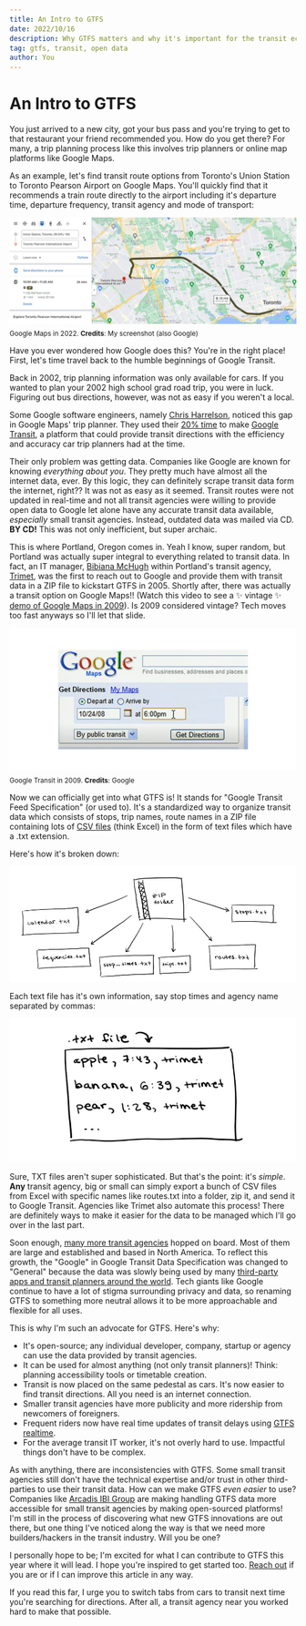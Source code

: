 ```yaml
---
title: An Intro to GTFS
date: 2022/10/16
description: Why GTFS matters and why it's important for the transit ecosystem
tag: gtfs, transit, open data
author: You
---
```


# An Intro to GTFS

You just arrived to a new city, got your bus pass and you're trying to get to that restaurant your friend recommended you. How do you get there? For many, a trip planning process like this involves trip planners or online map platforms like Google Maps.

As an example, let's find transit route options from Toronto's Union Station to Toronto Pearson Airport on Google Maps. You'll quickly find that it recommends a train route directly to the airport including it's departure time, departure frequency, transit agency and mode of transport:

![google-maps](../../public/images/google-maps.jpg)
<sub>Google Maps in 2022. **Credits**: My screenshot (also Google)</sub>

Have you ever wondered how Google does this? You're in the right place! First, let's time travel back to the humble beginnings of Google Transit.

Back in 2002, trip planning information was only available for cars. If you wanted to plan your 2002 high school grad road trip, you were in luck. Figuring out bus directions, however, was not as easy if you weren't a local.

Some Google software engineers, namely [Chris Harrelson](https://twitter.com/chrishtr?lang=en), noticed this gap in Google Maps' trip planner. They used their [20% time](https://www.cnbc.com/2021/12/16/google-20-percent-rule-shows-exactly-how-much-time-you-should-spend-learning-new-skills.html#:~:text=Enter%3A%20Google's%20%E2%80%9C20%25%20time,wrote%20in%20their%20IPO%20letter.) to make [Google Transit](https://developers.google.com/transit), a platform that could provide transit directions with the efficiency and accuracy car trip planners had at the time.

Their only problem was getting data. Companies like Google are known for knowing *everything about you*. They pretty much have almost all the internet data, ever. By this logic, they can definitely scrape transit data form the internet, right?? It was not as easy as it seemed. Transit routes were not updated in real-time and not all transit agencies were willing to provide open data to Google let alone have any accurate transit data available, *especially* small transit agencies. Instead, outdated data was mailed via CD. **BY CD!** This was not only inefficient, but super archaic. 

This is where Portland, Oregon comes in. Yeah I know, super random, but Portland was actually super integral to everything related to transit data. In fact, an IT manager, [Bibiana McHugh](https://www.linkedin.com/in/bibiana-mchugh-3a073811/) within Portland's transit agency, [Trimet](https://trimet.org/home/), was the first to reach out to Google and provide them with transit data in a ZIP file to kickstart GTFS in 2005. Shortly after, there was actually a transit option on Google Maps!! (Watch this video to see a ✨ vintage ✨ [demo of Google Maps in 2009](https://www.youtube.com/watch?v=pN0MljOP1Gg&curius=1461&ab_channel=Google)). Is 2009 considered vintage? Tech moves too fast anyways so I'll let that slide. 

![old google maps](../../public/images/vintage-google.png)
<sub>Google Transit in 2009. **Credits**: Google</sub>

Now we can officially get into what GTFS is! It stands for "Google Transit Feed Specification" (or used to). It's a standardized way to organize transit data which consists of stops, trip names, route names in a ZIP file containing lots of [CSV files](https://en.wikipedia.org/wiki/Comma-separated_values) (think Excel) in the form of text files which have a .txt extension.

Here's how it's broken down:

![drawing](../../public/images/drawing-gtfs.jpg)

Each text file has it's own information, say stop times and agency name separated by commas:

![txt file](../../public/images/txt-file.png)

Sure, TXT files aren't super sophisticated. But that's the point: it's *simple*. **Any** transit agency, big or small can simply export a bunch of CSV files from Excel with specific names like routes.txt into a folder, zip it, and send it to Google Transit. Agencies like Trimet also automate this process! There are definitely ways to make it easier for the data to be managed which I'll go over in the last part.

Soon enough, [many more transit agencies](http://www.gtfs-data-exchange.com/agencies) hopped on board. Most of them are large and established and based in North America. To reflect this growth, the "Google" in Google Transit Data Specification was changed to "General" because the data was slowly being used by many [third-party apps and transit planners around the world](https://gtfs.org/resources/apps/). Tech giants like Google continue to have a lot of stigma surrounding privacy and data, so renaming GTFS to something more neutral allows it to be more approachable and flexible for all uses. 

This is why I'm such an advocate for GTFS. Here's why: 
- It's open-source; any individual developer, company, startup or agency can use the data provided by transit agencies.
- It can be used for almost anything (not only transit planners)! Think: planning accessibility tools or timetable creation.
- Transit is now placed on the same pedestal as cars. It's now easier to find transit directions. All you need is an internet connection.
- Smaller transit agencies have more publicity and more ridership from newcomers of foreigners.
- Frequent riders now have real time updates of transit delays using [GTFS realtime](https://developers.google.com/transit/gtfs-realtime).
- For the average transit IT worker, it's not overly hard to use. Impactful things don't have to be complex.

As with anything, there are inconsistencies with GTFS. Some small transit agencies still don't have the technical expertise and/or trust in other third-parties to use their transit data. How can we make GTFS *even easier* to use? Companies like [Arcadis IBI Group](https://www.ibigroup.com/ibi-products/transit-data-tools/) are making handling GTFS data more accessible for small transit agencies by making open-sourced platforms! I'm still in the process of discovering what new GTFS innovations are out there, but one thing I've noticed along the way is that we need more builders/hackers in the transit industry. Will you be one?

I personally hope to be; I'm excited for what I can contribute to GTFS this year where it will lead. I hope you're inspired to get started too. [Reach out](mailto:adriana.ceric@gmail.com) if you are or if I can improve this article in any way. 

If you read this far, I urge you to switch tabs from cars to transit next time you're searching for directions. After all, a transit agency near you worked hard to make that possible.
